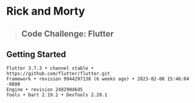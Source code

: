 # Rick and Morty
> ## Code Challenge: Flutter

## Getting Started

```
Flutter 3.7.3 • channel stable • https://github.com/flutter/flutter.git
Framework • revision 9944297138 (6 weeks ago) • 2023-02-08 15:46:04 -0800
Engine • revision 248290d6d5
Tools • Dart 2.19.2 • DevTools 2.20.1
```


